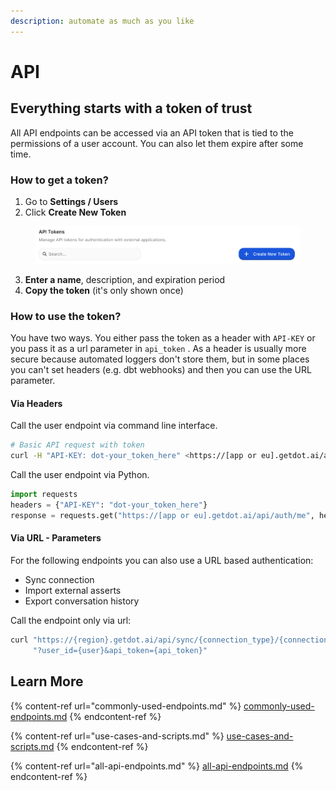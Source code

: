 ```yaml
---
description: automate as much as you like
---
```


# API

## Everything starts with a token of trust

All API endpoints can be accessed via an API token that is tied to the permissions of a user account. You can also let them expire after some time.

### How to get a token?

1. Go to **Settings / Users**
2. Click **Create New Token**

<figure><img src="../../../.gitbook/assets/image (17).png" alt=""><figcaption></figcaption></figure>

3. **Enter a name**, description, and expiration period
4. **Copy the token** (it's only shown once)



### How to use the token?

You have two ways. You either pass the token as a header with `API-KEY` or you pass it as a url parameter  in `api_token` . As a header is usually more secure because automated loggers don't store them, but in some places you can't set headers (e.g. dbt webhooks) and then you can use the URL parameter.

#### Via Headers

Call the user endpoint via command line interface.

```bash
# Basic API request with token
curl -H "API-KEY: dot-your_token_here" <https://[app or eu].getdot.ai/api/auth/me>
```

Call the user endpoint via Python.

```python
import requests
headers = {"API-KEY": "dot-your_token_here"}
response = requests.get("https://[app or eu].getdot.ai/api/auth/me", headers=headers)
```

#### Via URL - Parameters

For the following endpoints you can also use a URL based authentication:

* Sync connection
* Import external asserts
* Export conversation history

Call the endpoint only via url:

```bash
curl "https://{region}.getdot.ai/api/sync/{connection_type}/{connection_type}" \
     "?user_id={user}&api_token={api_token}"
```

## Learn More

{% content-ref url="commonly-used-endpoints.md" %}
[commonly-used-endpoints.md](commonly-used-endpoints.md)
{% endcontent-ref %}

{% content-ref url="use-cases-and-scripts.md" %}
[use-cases-and-scripts.md](use-cases-and-scripts.md)
{% endcontent-ref %}

{% content-ref url="all-api-endpoints.md" %}
[all-api-endpoints.md](all-api-endpoints.md)
{% endcontent-ref %}



